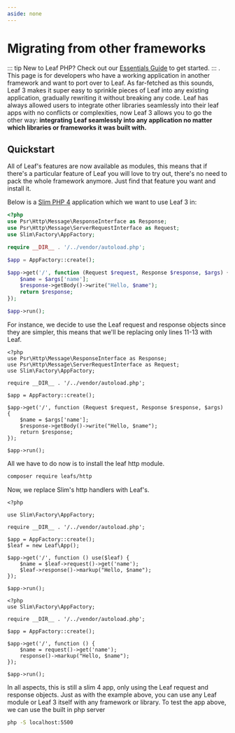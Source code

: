 ```yaml
---
aside: none
---
```


# Migrating from other frameworks

<script setup>
import VideoDocs from '/@theme/components/VideoDocs.vue'
</script>

::: tip
New to Leaf PHP? Check out our [Essentials Guide](/docs/introduction/) to get started.
:::
.
This page is for developers who have a working application in another framework and want to port over to Leaf. As far-fetched as this sounds, Leaf 3 makes it super easy to sprinkle pieces of Leaf into any existing application, gradually rewriting it without breaking any code. Leaf has always allowed users to integrate other libraries seamlessly into their leaf apps with no conflicts or complexities, now Leaf 3 allows you to go the other way: **integrating Leaf seamlessly into any application no matter which libraries or frameworks it was built with.**

<!-- <VideoDocs
  subject="Watch the migration guide on youtube"
  description="Follow along as we migrate a Slim PHP application to use Leaf 3 and modules."
  link="https://www.youtube.com/embed/BTcUgeOZLyM"
/> -->

## Quickstart

All of Leaf's features are now available as modules, this means that if there's a particular feature of Leaf you will love to try out, there's no need to pack the whole framework anymore. Just find that feature you want and install it.

Below is a [Slim PHP 4](https://www.slimframework.com/) application which we want to use Leaf 3 in:

```php
<?php
use Psr\Http\Message\ResponseInterface as Response;
use Psr\Http\Message\ServerRequestInterface as Request;
use Slim\Factory\AppFactory;

require __DIR__ . '/../vendor/autoload.php';

$app = AppFactory::create();

$app->get('/', function (Request $request, Response $response, $args) {
    $name = $args['name'];
    $response->getBody()->write("Hello, $name");
    return $response;
});

$app->run();
```

For instance, we decide to use the Leaf request and response objects since they are simpler, this means that we'll be replacing only lines 11-13 with Leaf.

```php{2-3,11-13}
<?php
use Psr\Http\Message\ResponseInterface as Response;
use Psr\Http\Message\ServerRequestInterface as Request;
use Slim\Factory\AppFactory;

require __DIR__ . '/../vendor/autoload.php';

$app = AppFactory::create();

$app->get('/', function (Request $request, Response $response, $args) {
    $name = $args['name'];
    $response->getBody()->write("Hello, $name");
    return $response;
});

$app->run();
```

All we have to do now is to install the leaf http module.

```sh
composer require leafs/http
```

Now, we replace Slim's http handlers with Leaf's.

<div class="class-mode">

```php{8,11-12}
<?php

use Slim\Factory\AppFactory;

require __DIR__ . '/../vendor/autoload.php';

$app = AppFactory::create();
$leaf = new Leaf\App();

$app->get('/', function () use($leaf) {
    $name = $leaf->request()->get('name');
    $leaf->response()->markup("Hello, $name");
});

$app->run();
```

</div>
<div class="functional-mode">

```php{9-10}
<?php
use Slim\Factory\AppFactory;

require __DIR__ . '/../vendor/autoload.php';

$app = AppFactory::create();

$app->get('/', function () {
    $name = request()->get('name');
    response()->markup("Hello, $name");
});

$app->run();
```

</div>

In all aspects, this is still a slim 4 app, only using the Leaf request and response objects. Just as with the example above, you can use any Leaf module  or Leaf 3 itself with any framework or library. To test the app above, we can use the built in php server

```sh
php -S localhost:5500
```
